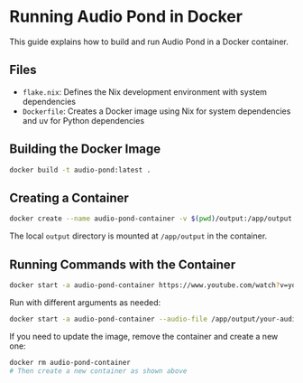 # Running Audio Pond in Docker

This guide explains how to build and run Audio Pond in a Docker container.

## Files

- `flake.nix`: Defines the Nix development environment with system dependencies
- `Dockerfile`: Creates a Docker image using Nix for system dependencies and uv for Python dependencies

## Building the Docker Image

```bash
docker build -t audio-pond:latest .
```

## Creating a Container

```bash
docker create --name audio-pond-container -v $(pwd)/output:/app/output audio-pond:latest
```

The local `output` directory is mounted at `/app/output` in the container.

## Running Commands with the Container

```bash
docker start -a audio-pond-container https://www.youtube.com/watch?v=your-video-id
```

Run with different arguments as needed:

```bash
docker start -a audio-pond-container --audio-file /app/output/your-audio-file.wav
```

If you need to update the image, remove the container and create a new one:

```bash
docker rm audio-pond-container
# Then create a new container as shown above
```
